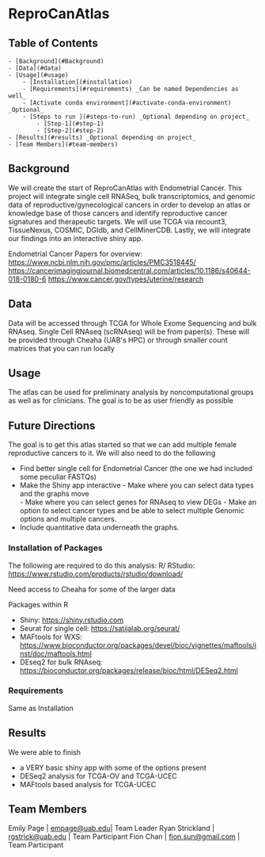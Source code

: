 # ReproCanAtlas

## Table of Contents

    - [Background](#Background)
    - [Data](#data)
    - [Usage](#usage)
        - [Installation](#installation)
        - [Requirements](#requirements) _Can be named Dependencies as well_
        - [Activate conda environment](#activate-conda-environment) _Optional_
        - [Steps to run ](#steps-to-run) _Optional depending on project_
            - [Step-1](#step-1)
            - [Step-2](#step-2)
    - [Results](#results) _Optional depending on project_
    - [Team Members](#team-members)

## Background

We will create the start of ReproCanAtlas with Endometrial Cancer. This project will integrate single cell RNASeq,  bulk transcriptomics, and genomic data of reproductive/gynecological cancers in order to develop an atlas or knowledge base of those cancers and identify reproductive cancer signatures and therapeutic targets. We will use TCGA via recount3, TissueNexus, COSMIC, DGIdb, and CellMinerCDB. Lastly, we will integrate our findings into an interactive shiny app.

Endometrial Cancer Papers for overview: 
https://www.ncbi.nlm.nih.gov/pmc/articles/PMC3518445/
https://cancerimagingjournal.biomedcentral.com/articles/10.1186/s40644-018-0180-6
https://www.cancer.gov/types/uterine/research


## Data

Data will be accessed through TCGA for Whole Exome Sequencing and bulk RNAseq. 
Single Cell RNAseq (scRNAseq) will be from paper(s). 
These will be provided through Cheaha (UAB's HPC) or through smaller count matrices that you can run locally 

## Usage

The atlas can be used for preliminary analysis by noncomputational groups as well as for clinicians. 
The goal is to be as user friendly as possible 

## Future Directions
The goal is to get this atlas started so that we can add multiple female reproductive cancers to it.
We will also need to do the following 
  - Find better single cell for Endometrial Cancer (the one we had included some peculiar FASTQs)
  - Make the Shiny app interactive 
        -   Make where you can select data types and the graphs move  
        -   Make where you can select genes for RNAseq to view DEGs 
        -   Make an option to select cancer types and be able to select multiple Genomic options and multiple cancers. 
  - Include quantitative data underneath the graphs. 


### Installation of Packages 

The following are required to do this analysis: 
R/ RStudio: https://www.rstudio.com/products/rstudio/download/

Need access to Cheaha for some of the larger data 

Packages within R
 - Shiny: https://shiny.rstudio.com
 - Seurat for single cell: https://satijalab.org/seurat/
 - MAFtools for WXS: https://www.bioconductor.org/packages/devel/bioc/vignettes/maftools/inst/doc/maftools.html
 - DEseq2 for bulk RNAseq: https://bioconductor.org/packages/release/bioc/html/DESeq2.html
 

### Requirements
Same as Installation

## Results
We were able to finish 
 - a VERY basic shiny app with some of the options present 
 - DESeq2 analysis for TCGA-OV and TCGA-UCEC 
 - MAFtools based analysis for TCGA-UCEC 


## Team Members

Emily Page | empage@uab.edu| Team Leader 
Ryan Strickland | rgstrick@uab.edu | Team Participant
Fion Chan | fion.sun@gmail.com | Team Participant

